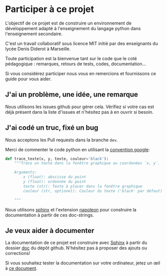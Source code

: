 # Participer à ce projet

L'objectif de ce projet est de construire un environnement de développement adapté à l'enseignement du langage python dans l'enseignement secondaire.

C'est un travail collaboratif sous licence MIT initié par des enseignants du lycée Denis Diderot à Marseille.

Toute participation est la bienvenue tant sur le code que le coté pédagogique : remarques, retours de tests, codes, documentation...

Si vous considérez participer nous vous en remercions et fournissons ce guide pour vous aider.

## J'ai un problème, une idée, une remarque
Nous utilisons les issues github pour gérer cela. Vérifiez si votre cas est déjà présent dans la liste d'issues et n'hésitez pas à en ouvrir si besoin.


## J'ai codé un truc, fixé un bug
Nous acceptons les Pull requests dans la branche `dev`.

Merci de commenter le code python en utilisant la [convention google](http://google.github.io/styleguide/pyguide.html):
```python
def trace_texte(x, y, texte, couleur='black'):
    """Trace un texte dans la fenêtre graphique au coordonées `x, y`.

    Arguments:
        x (float): abscisse du point
        y (float): ordonnée du point
        texte (str): Texte à placer dans la fenêtre graphique
        couleur (str, optionel): Couleur du texte ('black' par défaut)

    """
```
Nous utilisons [sphinx](http://www.sphinx-doc.org/) et l'extension [napoleon](https://sphinxcontrib-napoleon.readthedocs.io/en/latest/) pour construire la documentation à partir de ces doc-strings.

## Je veux aider à documenter
La documentation de ce projet est construire avec [Sphinx](https://www.sphinx-doc.org/) à partir du dossier [doc](https://github.com/cspaier/pydiderot/tree/dev/docs) du dépôt github. N'hésitez pas à proposer des ajouts ou corrections!

Si vous souhaitez tester la documentation sur votre ordinateur, jetez un œil à [ce document](https://pydiderot.readthedocs.io/compiler_la_documentation/).
